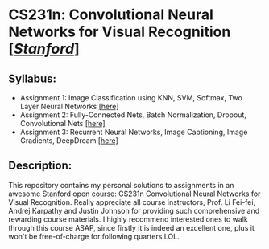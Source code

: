 # CS231n: Convolutional Neural Networks for Visual Recognition [\[*Stanford*\]](http://cs231n.stanford.edu/index.html)

## Syllabus:

* Assignment 1: Image Classification using KNN, SVM, Softmax, Two Layer Neural Networks [\[here\]](./assignment1)
* Assignment 2: Fully-Connected Nets, Batch Normalization, Dropout, Convolutional Nets [\[here\]](./assignment2)
* Assignment 3: Recurrent Neural Networks, Image Captioning, Image Gradients, DeepDream [\[here\]](./assignment3)

## Description:

This repository contains my personal solutions to assignments in an awesome Stanford open course: CS231n Convolutional Neural Networks for Visual Recognition. Really appreciate all course instructors, Prof. Li Fei-fei, Andrej Karpathy and Justin Johnson for providing such comprehensive and rewarding course materials. I highly recommend interested ones to walk through this course ASAP, since firstly it is indeed an excellent one, plus it won't be free-of-charge for following quarters LOL.

